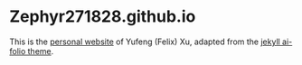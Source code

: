 # Zephyr271828.github.io

This is the [personal website](https://Zephyr271828.github.io) of Yufeng (Felix) Xu, adapted from the [jekyll ai-folio theme](https://github.com/alshedivat/al-folio).